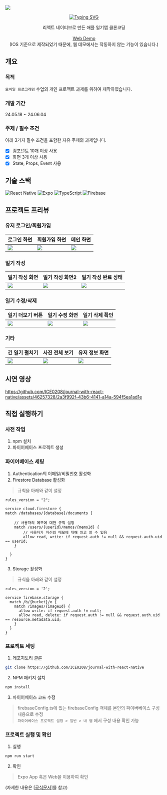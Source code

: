 ![](https://capsule-render.vercel.app/api?type=waving&height=300&color=gradient&text=Journal%20with%20React%20Native&fontAlign=50&fontSize=60&animation=twinkling)

<div align="center">

<p align="center">
<a href="https://git.io/typing-svg"><img src="https://readme-typing-svg.demolab.com?font=Fira+Code&pause=1000&center=true&vCenter=true&random=false&width=435&lines=Journal+with+React+Native" alt="Typing SVG" /></a>
  <p align="center">
    리액트 네이티브로 만든 애플 일기앱 클론코딩
    <br />
    <br />
    <a href="https://ice-journal-rn-app.netlify.app/">Web Demo</a>
    <br />
    <span>(IOS 기준으로 제작되었기 때문에, 웹 데모에서는 작동하지 않는 기능이 있습니다.)</span>
  </p>
</div>

## 개요

### 목적

`모바일 프로그래밍` 수업의 개인 프로젝트 과제를 위하여 제작하였습니다.

### 개발 기간

24.05.18 ~ 24.06.04

### 주제 / 필수 조건

아래 3가지 필수 조건을 포함한 자유 주제의 과제입니다.

- [x] 컴포넌트 10개 이상 사용
- [x] 화면 3개 이상 사용
- [x] State, Props, Event 사용

## 기술 스택

![React Native](https://img.shields.io/badge/react_native-%2320232a.svg?style=for-the-badge&logo=react&logoColor=%2361DAFB)
![Expo](https://img.shields.io/badge/expo-1C1E24?style=for-the-badge&logo=expo&logoColor=#D04A37)
![TypeScript](https://img.shields.io/badge/typescript-%23007ACC.svg?style=for-the-badge&logo=typescript&logoColor=white)
![Firebase](https://img.shields.io/badge/firebase-a08021?style=for-the-badge&logo=firebase&logoColor=ffcd34)

## 프로젝트 프리뷰

### 유저 로그인/회원가입

| <center>로그인 화면</center>                                                                                                | <center>회원가입 화면</center>                                                                                              | <center>메인 화면</center>                                                                                                  |
| --------------------------------------------------------------------------------------------------------------------------- | --------------------------------------------------------------------------------------------------------------------------- | --------------------------------------------------------------------------------------------------------------------------- |
| <img src="https://github.com/ICE0208/journal-with-react-native/assets/46257328/5d50a3d3-c6a9-4329-9f38-682814a76566"></img> | <img src="https://github.com/ICE0208/journal-with-react-native/assets/46257328/a93bfa82-bdf8-44fe-9768-aa225f049c8d"></img> | <img src="https://github.com/ICE0208/journal-with-react-native/assets/46257328/5b7d4011-6c96-45e0-8402-98da83853427"></img> |

### 일기 작성

| <center>일기 작성 화면</center>                                                                                             | <center>일기 작성 화면2</center>                                                                                            | <center>일기 작성 완료 상태</center>                                                                                        |
| --------------------------------------------------------------------------------------------------------------------------- | --------------------------------------------------------------------------------------------------------------------------- | --------------------------------------------------------------------------------------------------------------------------- |
| <img src="https://github.com/ICE0208/journal-with-react-native/assets/46257328/49b3390d-1abb-4c09-a29c-ae1c40313b76"></img> | <img src="https://github.com/ICE0208/journal-with-react-native/assets/46257328/853087cb-b2f4-4077-928d-65a18428dc72"></img> | <img src="https://github.com/ICE0208/journal-with-react-native/assets/46257328/937d4b79-8334-48bf-acbc-052c17e00118"></img> |

### 일기 수정/삭제

| <center>일기 더보기 버튼</center>                                                                                           | <center>일기 수정 화면</center>                                                                                             | <center>일기 삭제 확인</center>                                                                                             |
| --------------------------------------------------------------------------------------------------------------------------- | --------------------------------------------------------------------------------------------------------------------------- | --------------------------------------------------------------------------------------------------------------------------- |
| <img src="https://github.com/ICE0208/journal-with-react-native/assets/46257328/b9b84ee5-3192-4390-9395-e511460ebf08"></img> | <img src="https://github.com/ICE0208/journal-with-react-native/assets/46257328/4e9f37a0-f42b-430b-b0e7-751571cc2c18"></img> | <img src="https://github.com/ICE0208/journal-with-react-native/assets/46257328/db78a56b-73be-4695-80d4-88f2d80b81c6"></img> |

### 기타

| <center>긴 일기 펼치기</center>                                                                                             | <center>사진 전체 보기</center>                                                                                             | <center>유저 정보 화면</center>                                                                                             |
| --------------------------------------------------------------------------------------------------------------------------- | --------------------------------------------------------------------------------------------------------------------------- | --------------------------------------------------------------------------------------------------------------------------- |
| <img src="https://github.com/ICE0208/journal-with-react-native/assets/46257328/c7732b9f-e5b3-44d1-a1d6-231c19328ea2"></img> | <img src="https://github.com/ICE0208/journal-with-react-native/assets/46257328/4d2723bc-95d7-4cdd-b4d9-a9ccdef92e3a"></img> | <img src="https://github.com/ICE0208/journal-with-react-native/assets/46257328/4d248343-796b-4f28-90ee-5170dec08d41"></img> |

## 시연 영상

https://github.com/ICE0208/journal-with-react-native/assets/46257328/2a3f992f-43b6-4141-a14a-594f5ea1ad1e

## 직접 실행하기

### 사전 작업

1. npm 설치
2. 파이어베이스 프로젝트 생성

### 파이어베이스 세팅

1. Authentication의 이메일/비밀번호 활성화
2. Firestore Database 활성화

> 규칙을 아래와 같이 설정

```rules
rules_version = "2";

service cloud.firestore {
match /databases/{database}/documents {

    // 사용자의 메모에 대한 규칙 설정
    match /users/{userId}/memos/{memoId} {
        // 사용자가 자신의 메모에 대해 읽고 쓸 수 있음
        allow read, write: if request.auth != null && request.auth.uid == userId;
    }

  }
}
```

3. Storage 활성화

> 규칙을 아래와 같이 설정

```rules
rules_version = '2';

service firebase.storage {
  match /b/{bucket}/o {
    match /images/{imageId} {
      allow write: if request.auth != null;
      allow read, delete: if request.auth != null && request.auth.uid == resource.metadata.uid;
    }
  }
}
```

### 프로젝트 세팅

1. 레포지토리 클론

```bash
git clone https://github.com/ICE0208/journal-with-react-native
```

2. NPM 패키지 설치

```bash
npm install
```

3. 파이어베이스 코드 수정

> firebaseConfig.ts에 있는 firebaseConfig 객체를 본인의 파이버베이스 구성 내용으로 수정  
> `파이어베이스 프로젝트 설정 > 일반 > 내 앱` 에서 구성 내용 확인 가능

### 프로젝트 실행 및 확인

1. 실행

```bash
npm run start
```

2. 확인

> Expo App 혹은 Web을 이용하여 확인

(자세한 내용은 [[공식문서]](https://docs.expo.dev/more/expo-cli/)를 참고)
